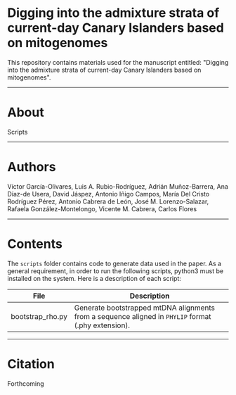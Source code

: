 <!-- ------------------ SECTION ------------------ -->
# Digging into the admixture strata of current-day Canary Islanders based on mitogenomes #
This repository contains materials used for the manuscript entitled: "Digging into the admixture strata of current-day Canary Islanders based on mitogenomes".

<hr>
<!-- ------------------ SECTION ------------------ -->

# About #
Scripts

<hr>
<!-- ------------------ SECTION ------------------ -->

# Authors #
Víctor García-Olivares, Luis A. Rubio-Rodríguez, Adrián Muñoz-Barrera, Ana Díaz-de Usera, David Jáspez, Antonio Iñigo Campos, María Del Cristo Rodríguez Pérez, Antonio Cabrera de León, José M. Lorenzo-Salazar, Rafaela González-Montelongo, Vicente M. Cabrera, Carlos Flores

<hr>
<!-- ------------------ SECTION ------------------ -->

# Contents #
The `scripts` folder contains code to generate data used in the paper. As a general requirement, in order to run the following scripts, python3 must be installed on the system. Here is a description of each script:

| File | Description |
| --- | --- |
| bootstrap_rho.py | Generate bootstrapped mtDNA alignments from a sequence aligned in `PHYLIP` format (.phy extension). |

<hr>
<!-- ------------------ SECTION ------------------ -->

# Citation #
Forthcoming
